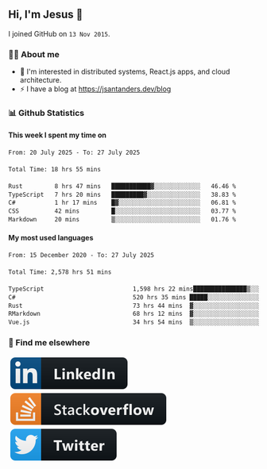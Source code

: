 ## Hi, I'm Jesus 👋

I joined GitHub on `13 Nov 2015`.

<!-- Talking about you -->

### 👨‍💻 About me

- 👦 I'm interested in distributed systems, React.js apps, and cloud architecture.
- ⚡️ I have a blog at <https://jsantanders.dev/blog>

### 📊 Github Statistics

#### This week I spent my time on

<!--START_SECTION:weekly-->

```txt
From: 20 July 2025 - To: 27 July 2025

Total Time: 18 hrs 55 mins

Rust         8 hrs 47 mins   ███████████▓░░░░░░░░░░░░░   46.46 %
TypeScript   7 hrs 20 mins   █████████▓░░░░░░░░░░░░░░░   38.83 %
C#           1 hr 17 mins    █▓░░░░░░░░░░░░░░░░░░░░░░░   06.81 %
CSS          42 mins         █░░░░░░░░░░░░░░░░░░░░░░░░   03.77 %
Markdown     20 mins         ▒░░░░░░░░░░░░░░░░░░░░░░░░   01.76 %
```

<!--END_SECTION:weekly-->

#### My most used languages

<!--START_SECTION:alltime-->

```txt
From: 15 December 2020 - To: 27 July 2025

Total Time: 2,578 hrs 51 mins

TypeScript                         1,598 hrs 22 mins███████████████▒░░░░░░░░░   61.98 %
C#                                 520 hrs 35 mins █████░░░░░░░░░░░░░░░░░░░░   20.19 %
Rust                               73 hrs 44 mins  ▓░░░░░░░░░░░░░░░░░░░░░░░░   02.86 %
RMarkdown                          68 hrs 12 mins  ▓░░░░░░░░░░░░░░░░░░░░░░░░   02.64 %
Vue.js                             34 hrs 54 mins  ▒░░░░░░░░░░░░░░░░░░░░░░░░   01.35 %
```

<!--END_SECTION:alltime-->

### 📢 Find me elsewhere

<p>
  <a target="_blank" href="https://linkedin.com/in/jsantanders">
    <img src="https://github.com/jsantanders/jsantanders/blob/master/img/linkedin.svg" alt="LinkedIn" style="vertical-align:top; margin:4px">
  </a>
  
  <a target="_blank" href="https://stackoverflow.com/users/7318331/jesus-santander">
    <img src="https://github.com/jsantanders/jsantanders/blob/master/img/stackoverflow.svg" alt="StackOverflow" style="vertical-align:top; margin:4px">
  </a>
  
  <a target="_blank" href="http://twitter.com/jsantanders">
    <img src="https://github.com/jsantanders/jsantanders/blob/master/img/twitter.svg" alt="Twitter" style="vertical-align:top; margin:4px">
  </a>
</p>
